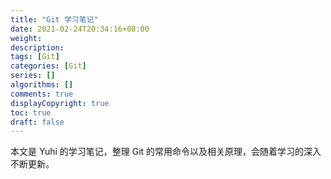 ```yaml
---
title: "Git 学习笔记"
date: 2021-02-24T20:34:16+08:00
weight: 
description:
tags: [Git]
categories: [Git]
series: []
algorithms: []
comments: true
displayCopyright: true
toc: true
draft: false
---
```


本文是 Yuhi 的学习笔记，整理 Git 的常用命令以及相关原理，会随着学习的深入不断更新。

<!--more-->
